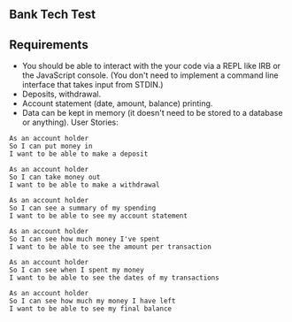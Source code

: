 ## Bank Tech Test

Requirements
------------
- You should be able to interact with the your code via a REPL like IRB or the JavaScript console. (You don't need to implement a command line interface that takes input from STDIN.)
- Deposits, withdrawal.
- Account statement (date, amount, balance) printing.
- Data can be kept in memory (it doesn't need to be stored to a database or anything).
User Stories:

```
As an account holder
So I can put money in
I want to be able to make a deposit

As an account holder
So I can take money out
I want to be able to make a withdrawal

As an account holder
So I can see a summary of my spending
I want to be able to see my account statement

As an account holder
So I can see how much money I've spent
I want to be able to see the amount per transaction

As an account holder
So I can see when I spent my money
I want to be able to see the dates of my transactions

As an account holder
So I can see how much my money I have left
I want to be able to see my final balance
```
